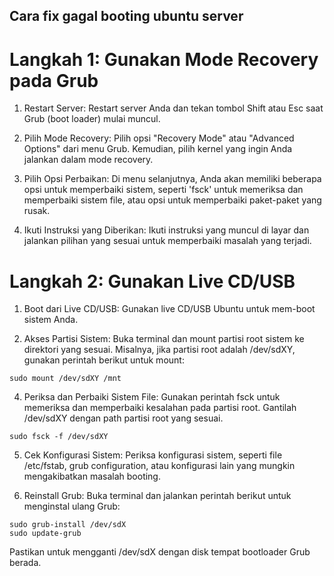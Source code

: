 ## Cara fix gagal booting ubuntu server

# Langkah 1: Gunakan Mode Recovery pada Grub

1. Restart Server:
Restart server Anda dan tekan tombol Shift atau Esc saat Grub (boot loader) mulai muncul.

2. Pilih Mode Recovery:
Pilih opsi "Recovery Mode" atau "Advanced Options" dari menu Grub. Kemudian, pilih kernel yang ingin Anda jalankan dalam mode recovery.

3. Pilih Opsi Perbaikan:
Di menu selanjutnya, Anda akan memiliki beberapa opsi untuk memperbaiki sistem, seperti 'fsck' untuk memeriksa dan memperbaiki sistem file, atau opsi untuk memperbaiki paket-paket yang rusak.

4. Ikuti Instruksi yang Diberikan:
Ikuti instruksi yang muncul di layar dan jalankan pilihan yang sesuai untuk memperbaiki masalah yang terjadi.

# Langkah 2: Gunakan Live CD/USB
1. Boot dari Live CD/USB:
Gunakan live CD/USB Ubuntu untuk mem-boot sistem Anda.

2. Akses Partisi Sistem:
Buka terminal dan mount partisi root sistem ke direktori yang sesuai. Misalnya, jika partisi root adalah /dev/sdXY, gunakan perintah berikut untuk mount:
```
sudo mount /dev/sdXY /mnt
```

4. Periksa dan Perbaiki Sistem File:
Gunakan perintah fsck untuk memeriksa dan memperbaiki kesalahan pada partisi root. Gantilah /dev/sdXY dengan path partisi root yang sesuai.
```
sudo fsck -f /dev/sdXY
```

5. Cek Konfigurasi Sistem:
Periksa konfigurasi sistem, seperti file /etc/fstab, grub configuration, atau konfigurasi lain yang mungkin mengakibatkan masalah booting.

6. Reinstall Grub:
Buka terminal dan jalankan perintah berikut untuk menginstal ulang Grub:
```
sudo grub-install /dev/sdX
sudo update-grub
```
Pastikan untuk mengganti /dev/sdX dengan disk tempat bootloader Grub berada.


